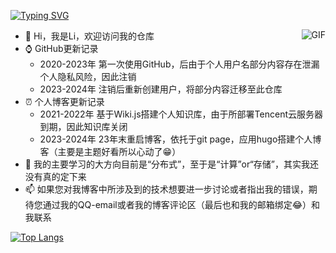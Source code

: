 <a href="https://git.io/typing-svg"><img src="https://readme-typing-svg.demolab.com?font=Fira+Code&weight=500&pause=1000&multiline=true&width=700&height=100&lines=Welcome!+I'm+Li%2C+a+young+man+who+wants+to+be+a+Geek~" alt="Typing SVG" /></a>  


<img align="right" alt="GIF" src="https://raw.githubusercontent.com/JoeyBling/JoeyBling/master/pic/pusheencode.gif" />  



- 👋 Hi，我是Li，欢迎访问我的仓库
- ⌚ GitHub更新记录
  - 2020-2023年 第一次使用GitHub，后由于个人用户名部分内容存在泄漏个人隐私风险，因此注销
  - 2023-2024年 注销后重新创建用户，将部分内容迁移至此仓库
- ⏰ 个人博客更新记录
  - 2021-2022年 基于Wiki.js搭建个人知识库，由于所部署Tencent云服务器到期，因此知识库关闭
  - 2023-2024年 23年末重启博客，依托于git page，应用hugo搭建个人博客（主要是主题好看所以心动了😁）
- 🌱 我的主要学习的大方向目前是“分布式”，至于是“计算”or“存储”，其实我还没有真的定下来
- 📫 如果您对我博客中所涉及到的技术想要进一步讨论或者指出我的错误，期待您通过我的QQ-email或者我的博客评论区（最后也和我的邮箱绑定😂）和我联系  

[![Top Langs](https://github-readme-stats.vercel.app/api/top-langs/?username=returnToInnocence&langs_count=8&layout=compact&&exclude_repo=returnToInnocence,returnToInnocence.github.io,MyBlogHugoComment)](https://github.com/anuraghazra/github-readme-stats)  


